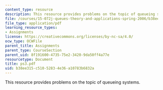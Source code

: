 ```yaml
---
content_type: resource
description: This resource provides problems on the topic of queueing systems.
file: /courses/15-072j-queues-theory-and-applications-spring-2006/b38ee315c51052834e36a10783b6832a_ps3.pdf
file_type: application/pdf
learning_resource_types:
- Assignments
license: https://creativecommons.org/licenses/by-nc-sa/4.0/
ocw_type: OCWFile
parent_title: Assignments
parent_type: CourseSection
parent_uid: 8f191600-4735-75e2-3420-9da50ff4a77e
resourcetype: Document
title: ps3.pdf
uid: b38ee315-c510-5283-4e36-a10783b6832a
---
```

This resource provides problems on the topic of queueing systems.